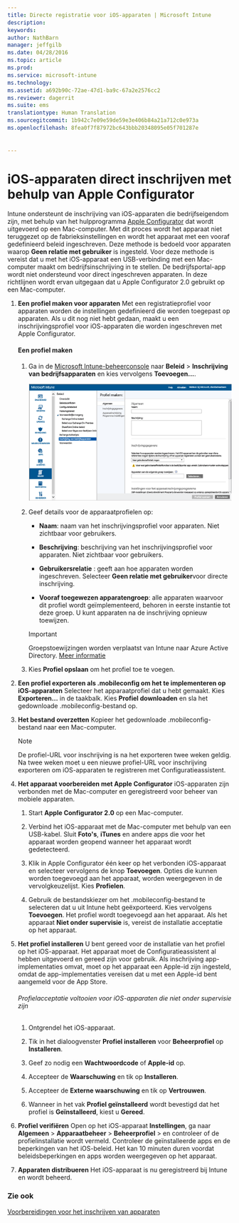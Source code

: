 ```yaml
---
title: Directe registratie voor iOS-apparaten | Microsoft Intune
description: 
keywords: 
author: NathBarn
manager: jeffgilb
ms.date: 04/28/2016
ms.topic: article
ms.prod: 
ms.service: microsoft-intune
ms.technology: 
ms.assetid: a692b90c-72ae-47d1-ba9c-67a2e2576cc2
ms.reviewer: dagerrit
ms.suite: ems
translationtype: Human Translation
ms.sourcegitcommit: 1b942c7e09e59de59e3e406b84a21a712c0e973a
ms.openlocfilehash: 8fea0f7f87972bc643bbb20348095e05f701287e


---
```


# iOS-apparaten direct inschrijven met behulp van Apple Configurator
Intune ondersteunt de inschrijving van iOS-apparaten die bedrijfseigendom zijn, met behulp van het hulpprogramma [Apple Configurator](http://go.microsoft.com/fwlink/?LinkId=518017) dat wordt uitgevoerd op een Mac-computer. Met dit proces wordt het apparaat niet teruggezet op de fabrieksinstellingen en wordt het apparaat met een vooraf gedefinieerd beleid ingeschreven. Deze methode is bedoeld voor apparaten waarop **Geen relatie met gebruiker** is ingesteld. Voor deze methode is vereist dat u met het iOS-apparaat een USB-verbinding met een Mac-computer maakt om bedrijfsinschrijving in te stellen. De bedrijfsportal-app wordt niet ondersteund voor direct ingeschreven apparaten. In deze richtlijnen wordt ervan uitgegaan dat u Apple Configurator 2.0 gebruikt op een Mac-computer.

1.  **Een profiel maken voor apparaten** Met een registratieprofiel voor apparaten worden de instellingen gedefinieerd die worden toegepast op apparaten. Als u dit nog niet hebt gedaan, maakt u een inschrijvingsprofiel voor iOS-apparaten die worden ingeschreven met Apple Configurator.

    #### Een profiel maken

    1.  Ga in de [Microsoft Intune-beheerconsole](http://manage.microsoft.com) naar **Beleid** &gt; **Inschrijving van bedrijfsapparaten** en kies vervolgens **Toevoegen...**.

        ![De pagina Inschrijvingsprofiel voor apparaten maken](../media/pol-sa-corp-enroll.png)

    2.  Geef details voor de apparaatprofielen op:

        -   **Naam**: naam van het inschrijvingsprofiel voor apparaten. Niet zichtbaar voor gebruikers.

        -   **Beschrijving**: beschrijving van het inschrijvingsprofiel voor apparaten. Niet zichtbaar voor gebruikers.

        -   **Gebruikersrelatie** : geeft aan hoe apparaten worden ingeschreven. Selecteer **Geen relatie met gebruiker**voor directe inschrijving.

        -   **Vooraf toegewezen apparatengroep**: alle apparaten waarvoor dit profiel wordt geïmplementeerd, behoren in eerste instantie tot deze groep. U kunt apparaten na de inschrijving opnieuw toewijzen.

        >[!Important]
        >Groepstoewijzingen worden verplaatst van Intune naar Azure Active Directory. [Meer informatie](http://go.microsoft.com/fwlink/?LinkID=787064)
    3.  Kies **Profiel opslaan** om het profiel toe te voegen.

5.  **Een profiel exporteren als .mobileconfig om het te implementeren op iOS-apparaten** Selecteer het apparaatprofiel dat u hebt gemaakt. Kies **Exporteren...** in de taakbalk. Kies **Profiel downloaden** en sla het gedownloade .mobileconfig-bestand op.

6.  **Het bestand overzetten** Kopieer het gedownloade .mobileconfig-bestand naar een Mac-computer.
    > [!NOTE]
    > De profiel-URL voor inschrijving is na het exporteren twee weken geldig. Na twee weken moet u een nieuwe profiel-URL voor inschrijving exporteren om iOS-apparaten te registreren met Configuratieassistent.
7.  **Het apparaat voorbereiden met Apple Configurator** iOS-apparaten zijn verbonden met de Mac-computer en geregistreerd voor beheer van mobiele apparaten.

    1.  Start **Apple Configurator 2.0** op een Mac-computer.

    2.  Verbind het iOS-apparaat met de Mac-computer met behulp van een USB-kabel. Sluit **Foto's**, **iTunes** en andere apps die voor het apparaat worden geopend wanneer het apparaat wordt gedetecteerd.

    3.  Klik in Apple Configurator één keer op het verbonden iOS-apparaat en selecteer vervolgens de knop **Toevoegen**. Opties die kunnen worden toegevoegd aan het apparaat, worden weergegeven in de vervolgkeuzelijst. Kies **Profielen**.

    4.  Gebruik de bestandskiezer om het .mobileconfig-bestand te selecteren dat u uit Intune hebt geëxporteerd. Kies vervolgens **Toevoegen**. Het profiel wordt toegevoegd aan het apparaat.  Als het apparaat **Niet onder supervisie** is, vereist de installatie acceptatie op het apparaat.

8.  **Het profiel installeren** U bent gereed voor de installatie van het profiel op het iOS-apparaat. Het apparaat moet de Configuratieassistent al hebben uitgevoerd en gereed zijn voor gebruik.  Als inschrijving app-implementaties omvat, moet op het apparaat een Apple-id zijn ingesteld, omdat de app-implementaties vereisen dat u met een Apple-id bent aangemeld voor de App Store.

    ###### Profielacceptatie voltooien voor iOS-apparaten die niet onder supervisie zijn

    1.  Ontgrendel het iOS-apparaat.

    2.  Tik in het dialoogvenster **Profiel installeren** voor **Beheerprofiel** op **Installeren**.

    3.  Geef zo nodig een **Wachtwoordcode** of **Apple-id** op.

    4.  Accepteer de **Waarschuwing** en tik op **Installeren**.

    5.  Accepteer de **Externe waarschuwing** en tik op **Vertrouwen**.

    6.  Wanneer in het vak **Profiel geïnstalleerd** wordt bevestigd dat het profiel is **Geïnstalleerd**, kiest u **Gereed**.

9. **Profiel verifiëren**
    Open op het iOS-apparaat **Instellingen**, ga naar **Algemeen** &gt; **Apparaatbeheer** &gt; **Beheerprofiel** &gt; en controleer of de profielinstallatie wordt vermeld. Controleer de geïnstalleerde apps en de beperkingen van het iOS-beleid. Het kan 10 minuten duren voordat beleidsbeperkingen en apps worden weergegeven op het apparaat.

10. **Apparaten distribueren** Het iOS-apparaat is nu geregistreerd bij Intune en wordt beheerd.


### Zie ook
[Voorbereidingen voor het inschrijven van apparaten](get-ready-to-enroll-devices-in-microsoft-intune.md)



<!--HONumber=Jul16_HO1-->


